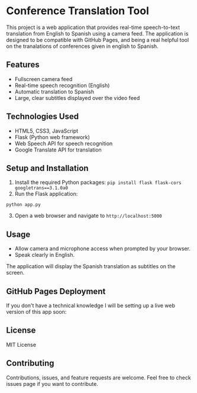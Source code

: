 # Conference Translation Tool

This project is a web application that provides real-time speech-to-text translation from English to Spanish using a camera feed. The application is designed to be compatible with GitHub Pages, and being a real helpful tool on the tranalations of conferences given in english to Spanish.

## Features
- Fullscreen camera feed
- Real-time speech recognition (English)
- Automatic translation to Spanish
- Large, clear subtitles displayed over the video feed

## Technologies Used
- HTML5, CSS3, JavaScript
- Flask (Python web framework)
- Web Speech API for speech recognition
- Google Translate API for translation


## Setup and Installation

1. Install the required Python packages:
`pip install flask flask-cors googletrans==3.1.0a0`
2. Run the Flask application:

  `python app.py`

 3. Open a web browser and navigate to `http://localhost:5000`
 
## Usage
* Allow camera and microphone access when prompted by your browser.
* Speak clearly in English.

The application will display the Spanish translation as subtitles on the screen.

## GitHub Pages Deployment

If you don't have a technical knowledge I will be setting up a live web version of this app soon:

## License
MIT License

## Contributing
Contributions, issues, and feature requests are welcome. Feel free to check issues page if you want to contribute.
